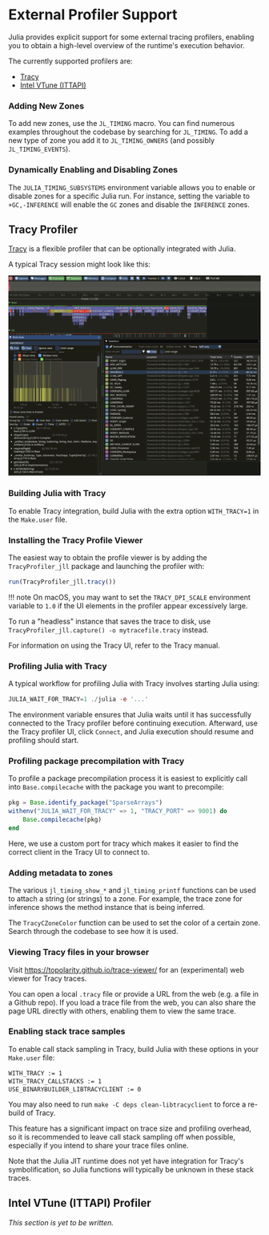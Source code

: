 # External Profiler Support

Julia provides explicit support for some external tracing profilers, enabling you to obtain a high-level overview of the runtime's execution behavior.

The currently supported profilers are:
- [Tracy](https://github.com/wolfpld/tracy)
- [Intel VTune (ITTAPI)](https://github.com/intel/ittapi)

### Adding New Zones

To add new zones, use the `JL_TIMING` macro. You can find numerous examples throughout the codebase by searching for `JL_TIMING`. To add a new type of zone
you add it to `JL_TIMING_OWNERS` (and possibly `JL_TIMING_EVENTS`).

### Dynamically Enabling and Disabling Zones

The `JULIA_TIMING_SUBSYSTEMS` environment variable allows you to enable or disable zones for a specific Julia run. For instance, setting the variable to `+GC,-INFERENCE` will enable the `GC` zones and disable the `INFERENCE`
zones.

## Tracy Profiler

[Tracy](https://github.com/wolfpld/tracy)  is a flexible profiler that can be optionally integrated with Julia.

A typical Tracy session might look like this:

![Typical Tracy usage](tracy.png)

### Building Julia with Tracy

To enable Tracy integration, build Julia with the extra option `WITH_TRACY=1` in the `Make.user` file.

### Installing the Tracy Profile Viewer

The easiest way to obtain the profile viewer is by adding the `TracyProfiler_jll` package and launching the profiler with:

```julia
run(TracyProfiler_jll.tracy())
```

!!! note
    On macOS, you may want to set the `TRACY_DPI_SCALE` environment variable to `1.0` if the UI elements in the profiler appear excessively large.

To run a "headless" instance that saves the trace to disk, use `TracyProfiler_jll.capture() -o mytracefile.tracy` instead.

For information on using the Tracy UI, refer to the Tracy manual.

### Profiling Julia with Tracy

A typical workflow for profiling Julia with Tracy involves starting Julia using:

```julia
JULIA_WAIT_FOR_TRACY=1 ./julia -e '...'
```

The environment variable ensures that Julia waits until it has successfully connected to the Tracy profiler before continuing execution. Afterward, use the Tracy profiler UI, click `Connect`, and Julia execution should resume and profiling should start.

### Profiling package precompilation with Tracy

To profile a package precompilation process it is easiest to explicitly call into `Base.compilecache` with the package you want to precompile:

```julia
pkg = Base.identify_package("SparseArrays")
withenv("JULIA_WAIT_FOR_TRACY" => 1, "TRACY_PORT" => 9001) do
    Base.compilecache(pkg)
end
```

Here, we use a custom port for tracy which makes it easier to find the correct client in the Tracy UI to connect to.

### Adding metadata to zones

The various `jl_timing_show_*` and `jl_timing_printf` functions can be used to attach a string (or strings) to a zone. For example, the trace zone for inference shows the method instance that is being inferred.

The `TracyCZoneColor` function can be used to set the color of a certain zone. Search through the codebase to see how it is used.

### Viewing Tracy files in your browser

Visit https://topolarity.github.io/trace-viewer/ for an (experimental) web viewer for Tracy traces.

You can open a local `.tracy` file or provide a URL from the web (e.g. a file in a Github repo). If you load a trace file from the web, you can also share the page URL directly with others, enabling them to view the same trace.

### Enabling stack trace samples

To enable call stack sampling in Tracy, build Julia with these options in your `Make.user` file:
```
WITH_TRACY := 1
WITH_TRACY_CALLSTACKS := 1
USE_BINARYBUILDER_LIBTRACYCLIENT := 0
```

You may also need to run `make -C deps clean-libtracyclient` to force a re-build of Tracy.

This feature has a significant impact on trace size and profiling overhead, so it is recommended to leave call stack sampling off when possible, especially if you intend to share your trace files online.

Note that the Julia JIT runtime does not yet have integration for Tracy's symbolification, so Julia functions will typically be unknown in these stack traces.

## Intel VTune (ITTAPI) Profiler

*This section is yet to be written.*

